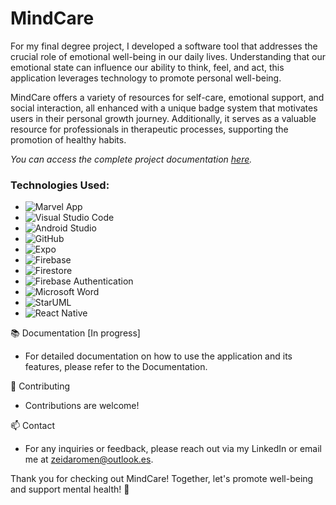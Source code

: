 # MindCare

For my final degree project, I developed a software tool that addresses the crucial role of emotional well-being in our daily lives. Understanding that our emotional state can influence our ability to think, feel, and act, this application leverages technology to promote personal well-being.

MindCare offers a variety of resources for self-care, emotional support, and social interaction, all enhanced with a unique badge system that motivates users in their personal growth journey. Additionally, it serves as a valuable resource for professionals in therapeutic processes, supporting the promotion of healthy habits.
  
  _You can access the complete project documentation [here](https://accedacris.ulpgc.es/bitstream/10553/117753/1/P%c3%a1ginas%20desdeEII-GII-2022-07_RodriguezMendozaZeida.pdf)._

  ### Technologies Used:
  - ![Marvel App](https://img.shields.io/badge/Marvel%20App-1.0-FF4081?style=flat-square)
  - ![Visual Studio Code](https://img.shields.io/badge/VS%20Code-1.78.0-blue?style=flat-square&logo=visualstudiocode)
  - ![Android Studio](https://img.shields.io/badge/Android%20Studio-2023.1-3DDC84?style=flat-square&logo=androidstudio)
  - ![GitHub](https://img.shields.io/badge/GitHub-Profile-black?style=flat-square&logo=github)
  - ![Expo](https://img.shields.io/badge/Expo-48.0.0-000000?style=flat-square&logo=expo)
  - ![Firebase](https://img.shields.io/badge/Firebase-11.0.0-yellow?style=flat-square&logo=firebase)
  - ![Firestore](https://img.shields.io/badge/Firestore-11.0.0-blue?style=flat-square&logo=firestore)
  - ![Firebase Authentication](https://img.shields.io/badge/Firebase%20Auth-11.0.0-orange?style=flat-square&logo=firebase)
  - ![Microsoft Word](https://img.shields.io/badge/Microsoft%20Word-2021-2B579A?style=flat-square&logo=microsoftword)
  - ![StarUML](https://img.shields.io/badge/StarUML-3.0-blue?style=flat-square&logo=staruml)
  - ![React Native](https://img.shields.io/badge/React%20Native-0.72.3-61DAFB?style=flat-square&logo=react)

📚 Documentation [In progress]
- For detailed documentation on how to use the application and its features, please refer to the Documentation.

🤝 Contributing
- Contributions are welcome!

📫 Contact
- For any inquiries or feedback, please reach out via my LinkedIn or email me at zeidaromen@outlook.es.

Thank you for checking out MindCare! Together, let's promote well-being and support mental health! 🌈
